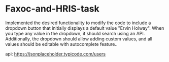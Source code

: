 # Faxoc-and-HRIS-task
Implemented the desired functionality to modify the code to include a dropdown button that initially displays a default value "Ervin Holway". When you type any value in the dropdown, it should search using an API. Additionally, the dropdown should allow adding custom values, and all values should be editable with autocomplete feature..

api: https://jsonplaceholder.typicode.com/users
